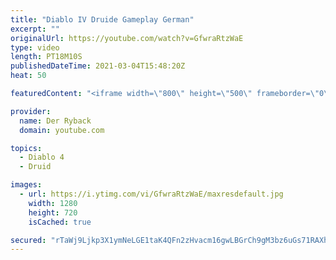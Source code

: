 ```yaml
---
title: "Diablo IV Druide Gameplay German"
excerpt: ""
originalUrl: https://youtube.com/watch?v=GfwraRtzWaE
type: video
length: PT18M10S
publishedDateTime: 2021-03-04T15:48:20Z
heat: 50

featuredContent: "<iframe width=\"800\" height=\"500\" frameborder=\"0\" src=\"https://www.youtube.com/embed/GfwraRtzWaE\" allow=\"accelerometer; autoplay; encrypted-media; gyroscope; picture-in-picture\" allowfullscreen></iframe>"

provider:
  name: Der Ryback
  domain: youtube.com

topics:
  - Diablo 4
  - Druid

images:
  - url: https://i.ytimg.com/vi/GfwraRtzWaE/maxresdefault.jpg
    width: 1280
    height: 720
    isCached: true

secured: "rTaWj9Ljkp3X1ymNeLGE1taK4QFn2zHvacm16gwLBGrCh9gM3bz6uGs71RAXh9lvVViAyz65ohO493KoTE1MOqDFdTNgVreDsiCkBXmtW48t8KBCR40Pqo4naIGJmXsB+sSip4zW9IY8pX5OUGCgjJzPrJCS3i1nhAljt6TfNCKhfpCHzAVT0z7TffIWAcKowAQQl51TkujXeL6vvPFlRxpzepAF2XfVoV2PJGGRYTdKkDq7ZRXdZ51dPq6hY/Usl8JGMwTUbbxNCDTK+ETfdWb/gdUIg/yuIaVP9XBv95OBXRylxZ/KwMVOvgMgG74DrByr2zJX/9w/xXhuJ1vKd5KZuRiNSd7SxuuLKTpE12ZMXRA3AH2+W510GL/uKrb+h85lcX50lZi1dUDVDGC8WHNjjve/QSxYCfOcHcxhkqg=;poowSLtLk4nOWzjRsnHH6Q=="
---
```


